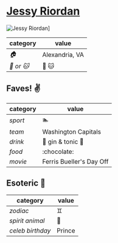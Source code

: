 # [Jessy Riordan](https://github.com/JessyRiordan)

![Jessy Riordan](https://avatars3.githubusercontent.com/u/12103371?v=3&s=460)]

| category | value |
|-----------|-------|
| _:house:_ | Alexandria, VA |
| _:dog: or :cat:_ | :dog: :cat: |

## Faves! :v:
| category | value |
|----------|--------|
| _sport_  | :swimmer: |
| _team_   | Washington Capitals |
| _drink_  | :beer: gin & tonic :wine_glass: |
| _food_   |:chocolate: |
| _movie_  | Ferris Bueller's Day Off |

## Esoteric :crystal_ball:

| category | value |
|----------|-------|
| _zodiac_ | :gemini: |
| _spirit animal_ | :tiger:  |
| _celeb birthday_ | Prince |
